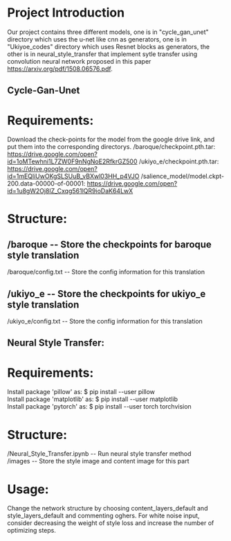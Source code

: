 # Project Introduction
Our project contains three different models, one is in "cycle_gan_unet" directory which uses the u-net like cnn as generators, one is in "Ukiyoe_codes" directory which uses Resnet blocks as generators, the other is in neural_style_transfer that implement sytle transfer using convolution neural network proposed in this paper https://arxiv.org/pdf/1508.06576.pdf.

## Cycle-Gan-Unet
 Requirements:
=================
Download the check-points for the model from the google drive link, and put them into the corresponding directorys.
/baroque/checkpoint.pth.tar: https://drive.google.com/open?id=1oMTewhni1L7ZW0F9nNgNoE2RfkrGZ500
/ukiyo_e/checkpoint.pth.tar: https://drive.google.com/open?id=1mEQliUwOKgSLSUuB_vBXwl03HH_p4VJO
/salience_model/model.ckpt-200.data-00000-of-00001: https://drive.google.com/open?id=1u8gW2Oj8lZ_Cxqg561lQR9ioDaK64LwX

 Structure:
=========================
/baroque                         -- Store the checkpoints for baroque style translation
-------------
/baroque/config.txt              -- Store the config information for this translation

/ukiyo_e                             -- Store the checkpoints for ukiyo_e style translation
----------------
/ukiyo_e/config.txt                  -- Store the config information for this translation


## Neural Style Transfer: 
 Requirements: 
=========================================================================================
Install package 'pillow' as: $ pip install --user pillow <br/>
Install package 'matplotlib' as: $ pip install --user matplotlib <br/>
Install package 'pytorch' as: $ pip install --user torch torchvision 

 Structure:
=========================================================================================
/Neural_Style_Transfer.ipynb      -- Run neural style transfer method<br/>
/images                          -- Store the style image and content image for this part

 Usage:
=========================================================================================
Change the network structure by choosing content_layers_default and style_layers_default 
and commenting oghers. For white noise input, consider decreasing the weight of style
loss and increase the number of optimizing steps. 


